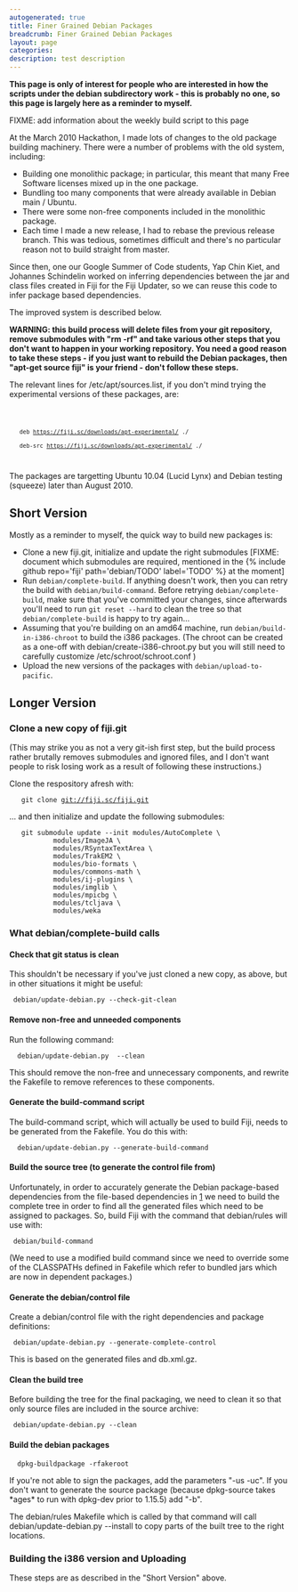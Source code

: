 ```yaml
---
autogenerated: true
title: Finer Grained Debian Packages
breadcrumb: Finer Grained Debian Packages
layout: page
categories: 
description: test description
---
```


**This page is only of interest for people who are interested in how the scripts under the debian subdirectory work - this is probably no one, so this page is largely here as a reminder to myself.**

FIXME: add information about the weekly build script to this page

At the March 2010 Hackathon, I made lots of changes to the old package building machinery. There were a number of problems with the old system, including:

-   Building one monolithic package; in particular, this meant that many Free Software licenses mixed up in the one package.
-   Bundling too many components that were already available in Debian main / Ubuntu.
-   There were some non-free components included in the monolithic package.
-   Each time I made a new release, I had to rebase the previous release branch. This was tedious, sometimes difficult and there's no particular reason not to build straight from master.

Since then, one our Google Summer of Code students, Yap Chin Kiet, and Johannes Schindelin worked on inferring dependencies between the jar and class files created in Fiji for the Fiji Updater, so we can reuse this code to infer package based dependencies.

The improved system is described below.

<b>WARNING: this build process will delete files from your git repository, remove submodules with "rm -rf" and take various other steps that you don't want to happen in your working repository. You need a good reason to take these steps - if you just want to rebuild the Debian packages, then "apt-get source fiji" is your friend - don't follow these steps.</b>

The relevant lines for /etc/apt/sources.list, if you don't mind trying the experimental versions of these packages, are:

<code>

`   deb `[`https://fiji.sc/downloads/apt-experimental/`](https://fiji.sc/downloads/apt-experimental/)` ./`  
`   deb-src `[`https://fiji.sc/downloads/apt-experimental/`](https://fiji.sc/downloads/apt-experimental/)` ./`

</code>

The packages are targetting Ubuntu 10.04 (Lucid Lynx) and Debian testing (squeeze) later than August 2010.

Short Version
-------------

Mostly as a reminder to myself, the quick way to build new packages is:

-   Clone a new fiji.git, initialize and update the right submodules \[FIXME: document which submodules are required, mentioned in the {% include github repo='fiji' path='debian/TODO' label='TODO' %} at the moment\]
-   Run `debian/complete-build`. If anything doesn't work, then you can retry the build with `debian/build-command`. Before retrying `debian/complete-build`, make sure that you've committed your changes, since afterwards you'll need to run `git reset --hard` to clean the tree so that `debian/complete-build` is happy to try again...
-   Assuming that you're building on an amd64 machine, run `debian/build-in-i386-chroot` to build the i386 packages. (The chroot can be created as a one-off with debian/create-i386-chroot.py but you will still need to carefully customize /etc/schroot/schroot.conf )
-   Upload the new versions of the packages with `debian/upload-to-pacific`.

Longer Version
--------------

### Clone a new copy of fiji.git

(This may strike you as not a very git-ish first step, but the build process rather brutally removes submodules and ignored files, and I don't want people to risk losing work as a result of following these instructions.)

Clone the respository afresh with:

`   git clone `[`git://fiji.sc/fiji.git`](Git___fiji.sc_fiji.git)

... and then initialize and update the following submodules:

`   git submodule update --init modules/AutoComplete \`  
`           modules/ImageJA \`  
`           modules/RSyntaxTextArea \`  
`           modules/TrakEM2 \`  
`           modules/bio-formats \`  
`           modules/commons-math \`  
`           modules/ij-plugins \`  
`           modules/imglib \`  
`           modules/mpicbg \`  
`           modules/tcljava \`  
`           modules/weka`

### What debian/complete-build calls

#### Check that git status is clean

This shouldn't be necessary if you've just cloned a new copy, as above, but in other situations it might be useful:

` debian/update-debian.py --check-git-clean`

#### Remove non-free and unneeded components

Run the following command:

`  debian/update-debian.py  --clean`

This should remove the non-free and unnecessary components, and rewrite the Fakefile to remove references to these components.

#### Generate the build-command script

The build-command script, which will actually be used to build Fiji, needs to be generated from the Fakefile. You do this with:

`  debian/update-debian.py --generate-build-command`

#### Build the source tree (to generate the control file from)

Unfortunately, in order to accurately generate the Debian package-based dependencies from the file-based dependencies in [1](http://update.fiji.sc/db.xml.gz) we need to build the complete tree in order to find all the generated files which need to be assigned to packages. So, build Fiji with the command that debian/rules will use with:

` debian/build-command`

(We need to use a modified build command since we need to override some of the CLASSPATHs defined in Fakefile which refer to bundled jars which are now in dependent packages.)

#### Generate the debian/control file

Create a debian/control file with the right dependencies and package definitions:

` debian/update-debian.py --generate-complete-control`

This is based on the generated files and db.xml.gz.

#### Clean the build tree

Before building the tree for the final packaging, we need to clean it so that only source files are included in the source archive:

` debian/update-debian.py --clean`

#### Build the debian packages

`  dpkg-buildpackage -rfakeroot `

If you're not able to sign the packages, add the parameters "-us -uc". If you don't want to generate the source package (because dpkg-source takes \*ages\* to run with dpkg-dev prior to 1.15.5) add "-b".

The debian/rules Makefile which is called by that command will call debian/update-debian.py --install to copy parts of the built tree to the right locations.

### Building the i386 version and Uploading

These steps are as described in the "Short Version" above.
